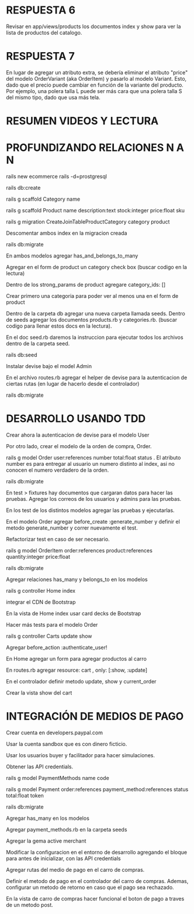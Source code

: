 
# RESPUESTA 6

Revisar en app/views/products los documentos index y show para ver la lista de productos del catalogo.

# RESPUESTA 7

En lugar de agregar un atributo extra, se debería eliminar el atributo "price" del modelo OrderVariant (aka OrderItem) y pasarlo al modelo Variant. Esto, dado que el precio puede cambiar en función de la variante del producto. Por ejemplo, una polera talla L puede ser más cara que una polera talla S del mismo tipo, dado que usa más tela.



# RESUMEN VIDEOS Y LECTURA

# PROFUNDIZANDO RELACIONES N A N

rails new ecommerce rails -d=prostgresql

rails db:create

rails g scaffold Category name

rails g scaffold Product name description:text stock:integer price:float sku

rails g migration CreateJoinTableProductCategory category product

Descomentar ambos index en la migracion creada

rails db:migrate

En ambos modelos agregar has_and_belongs_to_many

Agregar en el form de product un category check box (buscar codigo en la lectura)

Dentro de los strong_params de product agregare category_ids: []

Crear primero una categoria para poder ver al menos una en el form de product

Dentro de la carpeta db agregar una nueva carpeta llamada seeds. Dentro de seeds agregar los documentos products.rb y categories.rb. (buscar codigo para llenar estos docs en la lectura).

En el doc seed.rb daremos la instruccion para ejecutar todos los archivos dentro de la carpeta seed. 

rails db:seed

Instalar devise bajo el model Admin

En el archivo routes.rb agregar el helper de devise para la autenticacion de ciertas rutas (en lugar de hacerlo desde el controlador)

rails db:migrate

# DESARROLLO USANDO TDD

Crear ahora la autenticacion de devise para el modelo User

Por otro lado, crear el modelo de la orden de compra, Order.

rails g model Order user:references number total:float status . El atributo number es para entregar al usuario un numero distinto al index, asi no conocen el numero verdadero de la orden.

rails db:migrate

En test > fixtures hay documentos que cargaran datos para hacer las pruebas. Agregar los correos de los usuarios y admins para las pruebas.

En los test de los distintos modelos agregar las pruebas y ejecutarlas.

En el modelo Order agregar before_create :generate_number y definir el metodo generate_number y correr nuevamente el test.

Refactorizar test en caso de ser necesario.

rails g model OrderItem order:references product:references quantity:integer price:float 

rails db:migrate

Agregar relaciones has_many y belongs_to en los modelos

rails g controller Home index

integrar el CDN de Bootstrap

En la vista de Home index usar card decks de Bootstrap

Hacer más tests para el modelo Order

rails g controller Carts update show

Agregar before_action :authenticate_user!

En Home agregar un form para agregar productos al carro

En routes.rb agregar resource: cart , only: [:show, :update]

En el controlador definir metodo update, show y current_order

Crear la vista show del cart

# INTEGRACIÓN DE MEDIOS DE PAGO

Crear cuenta en developers.paypal.com

Usar la cuenta sandbox que es con dinero ficticio.

Usar los usuarios buyer y facilitador para hacer simulaciones.

Obtener las API credentials.

rails g model PaymentMethods name code

rails g model Payment order:references payment_method:references status total:float token

rails db:migrate

Agregar has_many en los modelos

Agregar payment_methods.rb en la carpeta seeds

Agregar la gema active merchant

Modificar la configuracion en el entorno de desarrollo agregando el bloque para antes de inicializar, con las API credentials

 Agregar rutas del medio de pago en el carro de compras. 
 
 Definir el metodo de pago en el controlador del carro de compras. Ademas, configurar un metodo de retorno en caso que el pago sea rechazado.

En la vista de carro de compras hacer funcional el boton de pago a traves de un metodo post.

